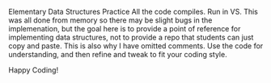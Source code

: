 Elementary Data Structures Practice
All the code compiles. Run in VS. This was all done from memory so there may be slight bugs in the implemenation, but the goal
here is to provide a point of reference for implementing data structures, not to provide a repo that students can just copy and paste. This is also why I have omitted comments. Use the code for understanding, and then refine and tweak to fit your coding style.

Happy Coding!


